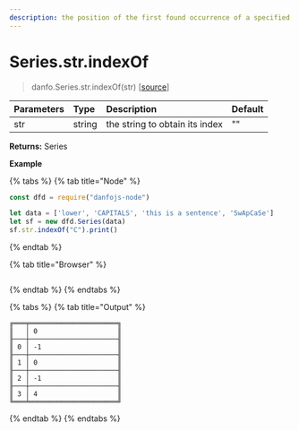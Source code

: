 ```yaml
---
description: the position of the first found occurrence of a specified value in a string
---
```


# Series.str.indexOf

> danfo.Series.str.indexOf\(str\)  \[[source](https://github.com/opensource9ja/danfojs/blob/master/danfojs/src/core/strings.js#L161)\]

| Parameters | Type | Description | Default |
| :--- | :--- | :--- | :--- |
| str | string | the string to obtain its index | "" |

**Returns:** Series

**Example**

{% tabs %}
{% tab title="Node" %}
```javascript
const dfd = require("danfojs-node")

let data = ['lower', 'CAPITALS', 'this is a sentence', 'SwApCaSe']
let sf = new dfd.Series(data)
sf.str.indexOf("C").print()
```
{% endtab %}

{% tab title="Browser" %}
```

```
{% endtab %}
{% endtabs %}

{% tabs %}
{% tab title="Output" %}
```text
╔═══╤══════════════════════╗
║   │ 0                    ║
╟───┼──────────────────────╢
║ 0 │ -1                   ║
╟───┼──────────────────────╢
║ 1 │ 0                    ║
╟───┼──────────────────────╢
║ 2 │ -1                   ║
╟───┼──────────────────────╢
║ 3 │ 4                    ║
╚═══╧══════════════════════╝
```
{% endtab %}
{% endtabs %}

